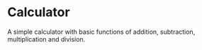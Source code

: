 # Calculator
A simple calculator with basic functions of addition, subtraction, multiplication and division.
